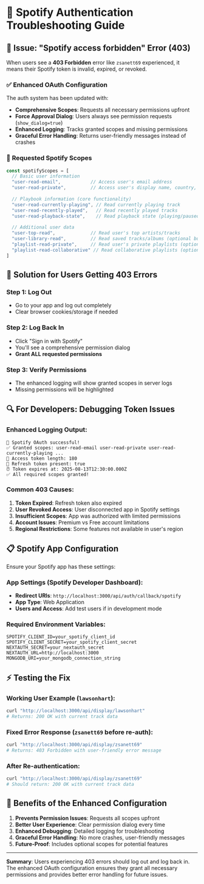 # 🎵 Spotify Authentication Troubleshooting Guide

## 🚨 Issue: "Spotify access forbidden" Error (403)

When users see a **403 Forbidden** error like `zsanett69` experienced, it means their Spotify token is invalid, expired, or revoked.

### ✅ **Enhanced OAuth Configuration**

The auth system has been updated with:

- **Comprehensive Scopes**: Requests all necessary permissions upfront
- **Force Approval Dialog**: Users always see permission requests (`show_dialog=true`)
- **Enhanced Logging**: Tracks granted scopes and missing permissions
- **Graceful Error Handling**: Returns user-friendly messages instead of crashes

### 🔧 **Requested Spotify Scopes**

```javascript
const spotifyScopes = [
  // Basic user information
  "user-read-email",           // Access user's email address
  "user-read-private",         // Access user's display name, country, etc.
  
  // Playbook information (core functionality)
  "user-read-currently-playing", // Read currently playing track
  "user-read-recently-played",   // Read recently played tracks
  "user-read-playback-state",    // Read playback state (playing/paused/device info)
  
  // Additional user data
  "user-top-read",             // Read user's top artists/tracks
  "user-library-read",         // Read saved tracks/albums (optional but useful)
  "playlist-read-private",     // Read user's private playlists (optional)
  "playlist-read-collaborative" // Read collaborative playlists (optional)
]
```

## 🔄 **Solution for Users Getting 403 Errors**

### Step 1: **Log Out**
- Go to your app and log out completely
- Clear browser cookies/storage if needed

### Step 2: **Log Back In**
- Click "Sign in with Spotify"
- You'll see a comprehensive permission dialog
- **Grant ALL requested permissions**

### Step 3: **Verify Permissions**
- The enhanced logging will show granted scopes in server logs
- Missing permissions will be highlighted

## 🔍 **For Developers: Debugging Token Issues**

### Enhanced Logging Output:
```
🎵 Spotify OAuth successful!
✅ Granted scopes: user-read-email user-read-private user-read-currently-playing ...
🔑 Access token length: 180
🔄 Refresh token present: true
⏰ Token expires at: 2025-08-13T12:30:00.000Z
✅ All required scopes granted!
```

### Common 403 Causes:
1. **Token Expired**: Refresh token also expired
2. **User Revoked Access**: User disconnected app in Spotify settings
3. **Insufficient Scopes**: App was authorized with limited permissions
4. **Account Issues**: Premium vs Free account limitations
5. **Regional Restrictions**: Some features not available in user's region

## 📋 **Spotify App Configuration**

Ensure your Spotify app has these settings:

### App Settings (Spotify Developer Dashboard):
- **Redirect URIs**: `http://localhost:3000/api/auth/callback/spotify`
- **App Type**: Web Application
- **Users and Access**: Add test users if in development mode

### Required Environment Variables:
```env
SPOTIFY_CLIENT_ID=your_spotify_client_id
SPOTIFY_CLIENT_SECRET=your_spotify_client_secret
NEXTAUTH_SECRET=your_nextauth_secret
NEXTAUTH_URL=http://localhost:3000
MONGODB_URI=your_mongodb_connection_string
```

## ⚡ **Testing the Fix**

### Working User Example (`lawsonhart`):
```bash
curl "http://localhost:3000/api/display/lawsonhart"
# Returns: 200 OK with current track data
```

### Fixed Error Response (`zsanett69` before re-auth):
```bash
curl "http://localhost:3000/api/display/zsanett69"  
# Returns: 403 Forbidden with user-friendly error message
```

### After Re-authentication:
```bash
curl "http://localhost:3000/api/display/zsanett69"
# Should return: 200 OK with current track data
```

## 🚀 **Benefits of the Enhanced Configuration**

1. **Prevents Permission Issues**: Requests all scopes upfront
2. **Better User Experience**: Clear permission dialog every time
3. **Enhanced Debugging**: Detailed logging for troubleshooting
4. **Graceful Error Handling**: No more crashes, user-friendly messages
5. **Future-Proof**: Includes optional scopes for potential features

---

**Summary**: Users experiencing 403 errors should log out and log back in. The enhanced OAuth configuration ensures they grant all necessary permissions and provides better error handling for future issues.
